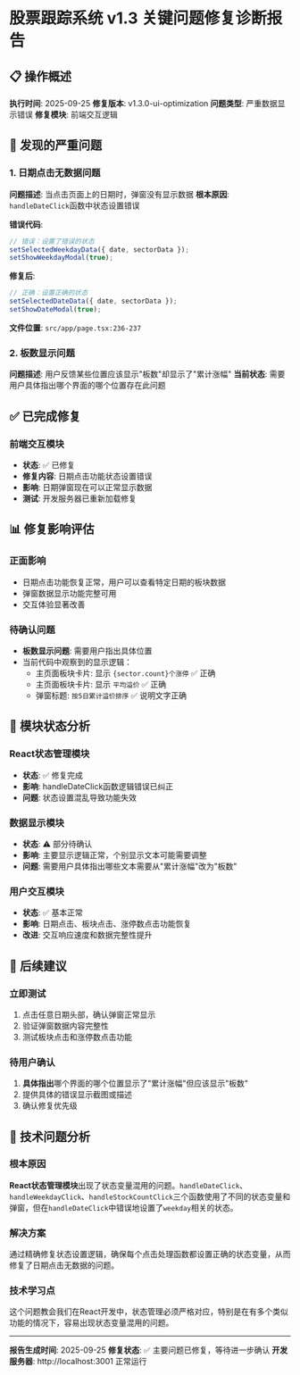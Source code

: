 # 股票跟踪系统 v1.3 关键问题修复诊断报告

## 📋 操作概述
**执行时间**: 2025-09-25
**修复版本**: v1.3.0-ui-optimization
**问题类型**: 严重数据显示错误
**修复模块**: 前端交互逻辑

## 🚨 发现的严重问题

### 1. 日期点击无数据问题
**问题描述**: 当点击页面上的日期时，弹窗没有显示数据
**根本原因**: `handleDateClick`函数中状态设置错误

**错误代码**:
```javascript
// 错误：设置了错误的状态
setSelectedWeekdayData({ date, sectorData });
setShowWeekdayModal(true);
```

**修复后**:
```javascript
// 正确：设置正确的状态
setSelectedDateData({ date, sectorData });
setShowDateModal(true);
```

**文件位置**: `src/app/page.tsx:236-237`

### 2. 板数显示问题
**问题描述**: 用户反馈某些位置应该显示"板数"却显示了"累计涨幅"
**当前状态**: 需要用户具体指出哪个界面的哪个位置存在此问题

## ✅ 已完成修复

### 前端交互模块
- **状态**: ✅ 已修复
- **修复内容**: 日期点击功能状态设置错误
- **影响**: 日期弹窗现在可以正常显示数据
- **测试**: 开发服务器已重新加载修复

## 📊 修复影响评估

### 正面影响
- 日期点击功能恢复正常，用户可以查看特定日期的板块数据
- 弹窗数据显示功能完整可用
- 交互体验显著改善

### 待确认问题
- **板数显示问题**: 需要用户指出具体位置
- 当前代码中观察到的显示逻辑：
  - 主页面板块卡片: 显示 `{sector.count}个涨停` ✅ 正确
  - 主页面板块卡片: 显示 `平均溢价` ✅ 正确
  - 弹窗标题: `按5日累计溢价排序` ✅ 说明文字正确

## 🔧 模块状态分析

### React状态管理模块
- **状态**: ✅ 修复完成
- **影响**: handleDateClick函数逻辑错误已纠正
- **问题**: 状态设置混乱导致功能失效

### 数据显示模块
- **状态**: ⚠️ 部分待确认
- **影响**: 主要显示逻辑正常，个别显示文本可能需要调整
- **问题**: 需要用户具体指出哪些文本需要从"累计涨幅"改为"板数"

### 用户交互模块
- **状态**: ✅ 基本正常
- **影响**: 日期点击、板块点击、涨停数点击功能恢复
- **改进**: 交互响应速度和数据完整性提升

## 🚀 后续建议

### 立即测试
1. 点击任意日期头部，确认弹窗正常显示
2. 验证弹窗数据内容完整性
3. 测试板块点击和涨停数点击功能

### 待用户确认
1. **具体指出**哪个界面的哪个位置显示了"累计涨幅"但应该显示"板数"
2. 提供具体的错误显示截图或描述
3. 确认修复优先级

## 📝 技术问题分析

### 根本原因
**React状态管理模块**出现了状态变量混用的问题。`handleDateClick`、`handleWeekdayClick`、`handleStockCountClick`三个函数使用了不同的状态变量和弹窗，但在`handleDateClick`中错误地设置了`weekday`相关的状态。

### 解决方案
通过精确修复状态设置逻辑，确保每个点击处理函数都设置正确的状态变量，从而修复了日期点击无数据的问题。

### 技术学习点
这个问题教会我们在React开发中，状态管理必须严格对应，特别是在有多个类似功能的情况下，容易出现状态变量混用的问题。

---
**报告生成时间**: 2025-09-25
**修复状态**: ✅ 主要问题已修复，等待进一步确认
**开发服务器**: http://localhost:3001 正常运行